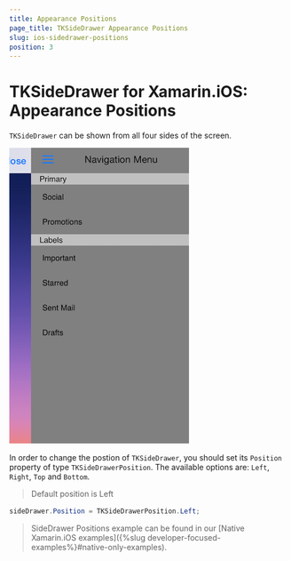 ```yaml
---
title: Appearance Positions
page_title: TKSideDrawer Appearance Positions
slug: ios-sidedrawer-positions
position: 3
---
```


# TKSideDrawer for Xamarin.iOS: Appearance Positions

<code>TKSideDrawer</code> can be shown from all four sides of the screen.

<img src="../images/sidedrawer-positions001.png"/>

In order to change the postion of <code>TKSideDrawer</code>, you should set its <code>Position</code> property of type `TKSideDrawerPosition`. The available options are: `Left`, `Right`, `Top` and `Bottom`.

> Default position is Left

```C#
sideDrawer.Position = TKSideDrawerPosition.Left;
```

> SideDrawer Positions example can be found in our [Native Xamarin.iOS examples]({%slug developer-focused-examples%}#native-only-examples).
